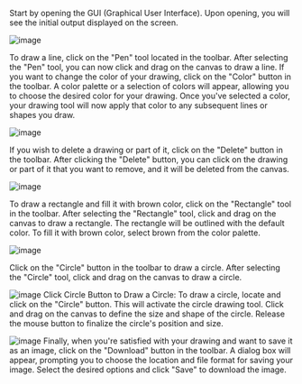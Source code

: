 Start by opening the GUI (Graphical User Interface).
Upon opening, you will see the initial output displayed on the screen.

![image](https://github.com/PRIYANSHUSINGH2003/collaborative-whiteboard/assets/102310770/afec801b-a07b-40de-964e-882954901585)

To draw a line, click on the "Pen" tool located in the toolbar.
After selecting the "Pen" tool, you can now click and drag on the canvas to draw a line.
If you want to change the color of your drawing, click on the "Color" button in the toolbar.
A color palette or a selection of colors will appear, allowing you to choose the desired color for your drawing.
Once you've selected a color, your drawing tool will now apply that color to any subsequent lines or shapes you draw.

![image](https://github.com/PRIYANSHUSINGH2003/collaborative-whiteboard/assets/102310770/e8196be1-db7c-421d-947b-1ded887e21d1)

If you wish to delete a drawing or part of it, click on the "Delete" button in the toolbar.
After clicking the "Delete" button, you can click on the drawing or part of it that you want to remove, and it will be deleted from the canvas.

![image](https://github.com/PRIYANSHUSINGH2003/collaborative-whiteboard/assets/102310770/dbed5c18-eaca-4991-8f01-b7c72a6b0216)

To draw a rectangle and fill it with brown color, click on the "Rectangle" tool in the toolbar.
After selecting the "Rectangle" tool, click and drag on the canvas to draw a rectangle.
The rectangle will be outlined with the default color. To fill it with brown color, select brown from the color palette.

![image](https://github.com/PRIYANSHUSINGH2003/collaborative-whiteboard/assets/102310770/1b422114-359a-4756-8de8-2c4fbd472b50)

Click on the "Circle" button in the toolbar to draw a circle.
After selecting the "Circle" tool, click and drag on the canvas to draw a circle.

![image](https://github.com/PRIYANSHUSINGH2003/collaborative-whiteboard/assets/102310770/d917e718-a4a6-4cb2-9b73-26cd2cab18af)
Click Circle Button to Draw a Circle: To draw a circle, locate and click on the "Circle" button. This will activate the circle drawing tool. Click and drag on the canvas to define the size and shape of the circle. Release the mouse button to finalize the circle's position and size.

![image](https://github.com/PRIYANSHUSINGH2003/collaborative-whiteboard/assets/102310770/52fbe1ed-52c8-4ed7-9e8a-16b39b9751df)
Finally, when you're satisfied with your drawing and want to save it as an image, click on the "Download" button in the toolbar.
A dialog box will appear, prompting you to choose the location and file format for saving your image. Select the desired options and click "Save" to download the image.


